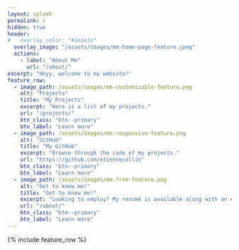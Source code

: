 ```yaml
---
layout: splash
permalink: /
hidden: true
header:
#   overlay_color: "#1e1e1e"
  overlay_image: "/assets/images/mm-home-page-feature.jpeg"
  actions:
    - label: "About Me"
      url: "/about/"
excerpt: "Heyy, welcome to my website!"
feature_row:
  - image_path: /assets/images/mm-customizable-feature.png
    alt: "Projects"
    title: "My Projects"
    excerpt: "Here is a list of my projects."
    url: "/projects/"
    btn_class: "btn--primary"
    btn_label: "Learn more"
  - image_path: /assets/images/mm-responsive-feature.png
    alt: "GitHub"
    title: "My GitHub"
    excerpt: "Browse through the code of my projects."
    url: "https://github.com/etiennecollin"
    btn_class: "btn--primary"
    btn_label: "Learn more"
  - image_path: /assets/images/mm-free-feature.png
    alt: "Get to know me!"
    title: "Get to know me!"
    excerpt: "Looking to employ? My resumé is available along with an email to contact me if you need more info."
    url: "/about/"
    btn_class: "btn--primary"
    btn_label: "Learn more"      
---
```


{% include feature_row %}